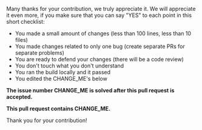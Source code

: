 Many thanks for your contribution, we truly appreciate it. We will appreciate it even more, if you make sure that you can say "YES" to each point in this short checklist:

  - You made a small amount of changes (less than 100 lines, less than 10 files)
 - You made changes related to only one bug (create separate PRs for separate problems)
 - You are ready to defend your changes (there will be a code review)
 - You don't touch what you don't understand
- You ran the build locally and it passed
- You edited the CHANGE_ME's below

**The issue number CHANGE_ME is solved after this pull request is accepted.**

**This pull request contains CHANGE_ME.**

Thank you for your contribution!
